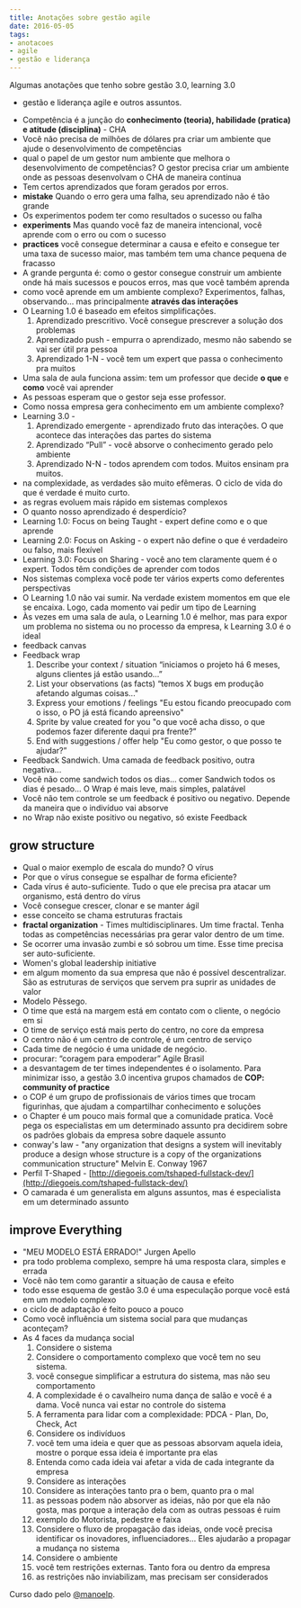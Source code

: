 ```yaml
---
title: Anotações sobre gestão agile
date: 2016-05-05
tags:
- anotacoes
- agile
- gestão e liderança
---
```


Algumas anotações que tenho sobre gestão 3.0, learning 3.0
- gestão e liderança agile e outros assuntos.

*   Competência é a junção do **conhecimento (teoria), habilidade (pratica) e atitude (disciplina)** - CHA
*   Você não precisa de milhões de dólares pra criar um ambiente que ajude o desenvolvimento de competências
*   qual o papel de um gestor num ambiente que melhora o desenvolvimento de competências? O gestor precisa criar um ambiente onde as pessoas desenvolvam o CHA de maneira contínua
*   Tem certos aprendizados que foram gerados por erros.
*   **mistake** Quando o erro gera uma falha, seu aprendizado não é tão grande
*   Os experimentos podem ter como resultados o sucesso ou falha
*   **experiments** Mas quando você faz de maneira intencional, você aprende com o erro ou com o sucesso
*   **practices** você consegue determinar a causa e efeito e consegue ter uma taxa de sucesso maior, mas também tem uma chance pequena de fracasso
*   A grande pergunta é: como o gestor consegue construir um ambiente onde há mais sucessos e poucos erros, mas que você também aprenda
*   como você aprende em um ambiente complexo? Experimentos, falhas, observando... mas principalmente **através das interações**
*   O Learning 1.0 é baseado em efeitos simplificações.
    1.  Aprendizado prescritivo. Você consegue prescrever a solução dos problemas
    2.  Aprendizado push - empurra o aprendizado, mesmo não sabendo se vai ser útil pra pessoa
    3.  Aprendizado 1-N - você tem um expert que passa o conhecimento pra muitos
*   Uma sala de aula funciona assim: tem um professor que decide **o que** e **como** você vai aprender
*   As pessoas esperam que o gestor seja esse professor.
*   Como nossa empresa gera conhecimento em um ambiente complexo?
*   Learning 3.0 -
    1.  Aprendizado emergente - aprendizado fruto das interações. O que acontece das interações das partes do sistema
    2.  Aprendizado “Pull” - você absorve o conhecimento gerado pelo ambiente
    3.  Aprendizado N-N - todos aprendem com todos. Muitos ensinam pra muitos.
*   na complexidade, as verdades são muito efêmeras. O ciclo de vida do que é verdade é muito curto.
*   as regras evoluem mais rápido em sistemas complexos
*   O quanto nosso aprendizado é desperdício?
*   Learning 1.0: Focus on being Taught - expert define como e o que aprende
*   Learning 2.0: Focus on Asking - o expert não define o que é verdadeiro ou falso, mais flexível
*   Learning 3.0: Focus on Sharing - você ano tem claramente quem é o expert. Todos têm condições de aprender com todos
*   Nos sistemas complexa você pode ter vários experts como deferentes perspectivas
*   O Learning 1.0 não vai sumir. Na verdade existem momentos em que ele se encaixa. Logo, cada momento vai pedir um tipo de Learning
*   Às vezes em uma sala de aula, o Learning 1.0 é melhor, mas para expor um problema no sistema ou no processo da empresa, k Learning 3.0 é o ideal
*   feedback canvas
*   Feedback wrap
    1.  Describe your context / situation “iniciamos o projeto há 6 meses, alguns clientes já estão usando...”
    2.  List your observations (as facts) “temos X bugs em produção afetando algumas coisas..."
    3.  Express your emotions / feelings "Eu estou ficando preocupado com o isso, o PO já está ficando apreensivo"
    4.  Sprite by value created for you "o que você acha disso, o que podemos fazer diferente daqui pra frente?”
    5.  End with suggestions / offer help "Eu como gestor, o que posso te ajudar?”
*   Feedback Sandwich. Uma camada de feedback positivo, outra negativa...
*   Você não come sandwich todos os dias... comer Sandwich todos os dias é pesado... O Wrap é mais leve, mais simples, palatável
*   Você não tem controle se um feedback é positivo ou negativo. Depende da maneira que o indivíduo vai absorve
*   no Wrap não existe positivo ou negativo, só existe Feedback

## grow structure

*   Qual o maior exemplo de escala do mundo? O vírus
*   Por que o vírus consegue se espalhar de forma eficiente?
*   Cada vírus é auto-suficiente. Tudo o que ele precisa pra atacar um organismo, está dentro do vírus
*   Você consegue crescer, clonar e se manter ágil
*   esse conceito se chama estruturas fractais
*   **fractal organization** - Times multidisciplinares. Um time fractal. Tenha todas as competências necessárias pra gerar valor dentro de um time.
*   Se ocorrer uma invasão zumbi e só sobrou um time. Esse time precisa ser auto-suficiente.
*   Women's global leadership initiative
*   em algum momento da sua empresa que não é possível descentralizar. São as estruturas de serviços que servem pra suprir as unidades de valor
*   Modelo Pêssego.
*   O time que está na margem está em contato com o cliente, o negócio em si
*   O time de serviço está mais perto do centro, no core da empresa
*   O centro não é um centro de controle, é um centro de serviço
*   Cada time de negócio é uma unidade de negócio.
*   procurar: “coragem para empoderar” Agile Brasil
*   a desvantagem de ter times independentes é o isolamento. Para minimizar isso, a gestão 3.0 incentiva grupos chamados de **COP: community of practice**
*   o COP é um grupo de profissionais de vários times que trocam figurinhas, que ajudam a compartilhar conhecimento e soluções
*   o Chapter é um pouco mais formal que a comunidade pratica. Você pega os especialistas em um determinado assunto pra decidirem sobre os padrões globais da empresa sobre daquele assunto
*   conway's law - "any organization that designs a system will inevitably produce a design whose structure is a copy of the organizations communication structure" Melvin E. Conway 1967
*   Perfil T-Shaped - [http://diegoeis.com/tshaped-fullstack-dev/](http://diegoeis.com/tshaped-fullstack-dev/)
*   O camarada é um generalista em alguns assuntos, mas é especialista em um determinado assunto

## improve Everything

*   "MEU MODELO ESTÁ ERRADO!" Jurgen Apello
*   pra todo problema complexo, sempre há uma resposta clara, simples e errada
*   Você não tem como garantir a situação de causa e efeito
*   todo esse esquema de gestão 3.0 é uma especulação porque você está em um modelo complexo
*   o ciclo de adaptação é feito pouco a pouco
*   Como você influência um sistema social para que mudanças aconteçam?
*   As 4 faces da mudança social
    1.  Considere o sistema
    2.  Considere o comportamento complexo que você tem no seu sistema.
    3.  você consegue simplificar a estrutura do sistema, mas não seu comportamento
    4.  A complexidade é o cavalheiro numa dança de salão e você é a dama. Você nunca vai estar no controle do sistema
    5.  A ferramenta para lidar com a complexidade: PDCA - Plan, Do, Check, Act
    6.  Considere os indivíduos
    7.  você tem uma ideia e quer que as pessoas absorvam aquela ideia, mostre o porque essa ideia é importante pra elas
    8.  Entenda como cada ideia vai afetar a vida de cada integrante da empresa
    9.  Considere as interações
    10.  Considere as interações tanto pra o bem, quanto pra o mal
    11.  as pessoas podem não absorver as ideias, não por que ela não gosta, mas porque a interação dela com as outras pessoas é ruim
    12.  exemplo do Motorista, pedestre e faixa
    13.  Considere o fluxo de propagação das ideias, onde você precisa identificar os inovadores, influenciadores... Eles ajudarão a propagar a mudança no sistema
    14.  Considere o ambiente
    15.  você tem restrições externas. Tanto fora ou dentro da empresa
    16.  as restrições não inviabilizam, mas precisam ser considerados

Curso dado pelo [@manoelp](https://twitter.com/manoelp).
